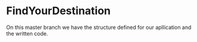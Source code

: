 # FindYourDestination

On this master branch we have the structure defined for our apllication and the written code. 
